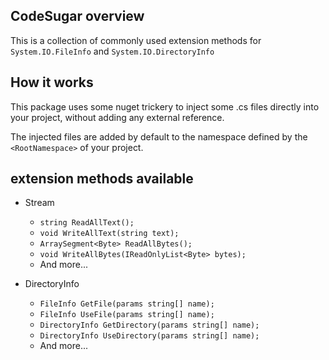 
## CodeSugar overview

This is a collection of commonly used extension methods for `System.IO.FileInfo` and `System.IO.DirectoryInfo`

## How it works

This package uses some nuget trickery to inject some .cs files directly into your project, without adding any external reference.

The injected files are added by default to the namespace defined by the `<RootNamespace>` of your project.

## extension methods available

- Stream
  - `string ReadAllText();`
  - `void WriteAllText(string text);`
  - `ArraySegment<Byte> ReadAllBytes();`
  - `void WriteAllBytes(IReadOnlyList<Byte> bytes);`
  - And more...

- DirectoryInfo
  - `FileInfo GetFile(params string[] name);`
  - `FileInfo UseFile(params string[] name);`
  - `DirectoryInfo GetDirectory(params string[] name);`	
  - `DirectoryInfo UseDirectory(params string[] name);`	
  - And more...
	

